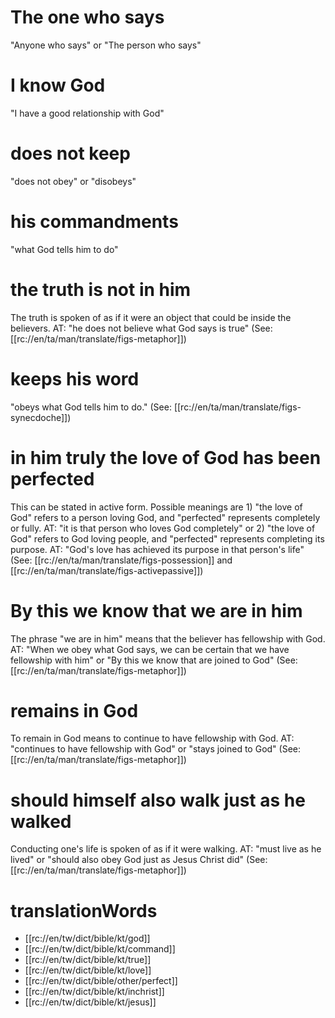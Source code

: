 # The one who says

"Anyone who says" or "The person who says"

# I know God

"I have a good relationship with God"

# does not keep

"does not obey" or "disobeys"

# his commandments

"what God tells him to do"

# the truth is not in him

The truth is spoken of as if it were an object that could be inside the believers. AT: "he does not believe what God says is true" (See: [[rc://en/ta/man/translate/figs-metaphor]])

# keeps his word

"obeys what God tells him to do." (See: [[rc://en/ta/man/translate/figs-synecdoche]])

# in him truly the love of God has been perfected

This can be stated in active form. Possible meanings are 1) "the love of God" refers to a person loving God, and "perfected" represents completely or fully. AT: "it is that person who loves God completely" or 2) "the love of God" refers to God loving people, and "perfected" represents completing its purpose. AT: "God's love has achieved its purpose in that person's life" (See: [[rc://en/ta/man/translate/figs-possession]] and [[rc://en/ta/man/translate/figs-activepassive]])

# By this we know that we are in him

The phrase "we are in him" means that the believer has fellowship with God. AT: "When we obey what God says, we can be certain that we have fellowship with him" or "By this we know that are joined to God" (See: [[rc://en/ta/man/translate/figs-metaphor]])

# remains in God

To remain in God means to continue to have fellowship with God. AT: "continues to have fellowship with God" or "stays joined to God" (See: [[rc://en/ta/man/translate/figs-metaphor]])

# should himself also walk just as he walked

Conducting one's life is spoken of as if it were walking. AT: "must live as he lived" or "should also obey God just as Jesus Christ did" (See: [[rc://en/ta/man/translate/figs-metaphor]])

# translationWords

* [[rc://en/tw/dict/bible/kt/god]]
* [[rc://en/tw/dict/bible/kt/command]]
* [[rc://en/tw/dict/bible/kt/true]]
* [[rc://en/tw/dict/bible/kt/love]]
* [[rc://en/tw/dict/bible/other/perfect]]
* [[rc://en/tw/dict/bible/kt/inchrist]]
* [[rc://en/tw/dict/bible/kt/jesus]]